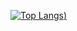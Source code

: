 [![Top Langs](https://github-readme-stats.vercel.app/api/top-langs/?username=ahmettoktas&count_private=true))](https://github.com/anuraghazra/github-readme-stats)
